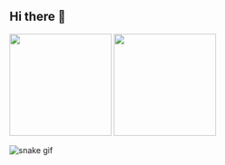 ## Hi there 👋

<div>
<img height="180em" src="https://github-readme-stats.vercel.app/api?username=squidleeal&show_icons=true&theme=transparent&"/>
<img height="180em" src="https://github-readme-stats.vercel.app/api/top-langs/?username=squidleeal&layout=donut&theme=transparent"/>


![snake gif](https://github.com/squidleeal/squidleeal/blob/output/github-contribution-grid-snake.gif)
 
